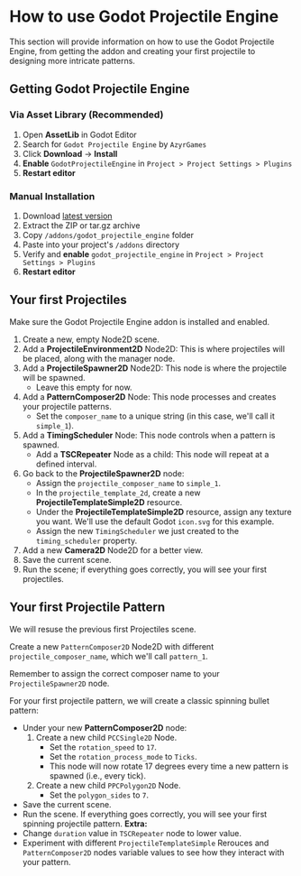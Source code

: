 # How to use Godot Projectile Engine

This section will provide information on how to use the Godot Projectile Engine, from getting the addon and creating your first projectile to designing more intricate patterns.

## Getting Godot Projectile Engine

### Via Asset Library (Recommended)

1. Open **AssetLib** in Godot Editor
2. Search for `Godot Projectile Engine` by `AzyrGames`
3. Click **Download** → **Install**
4. **Enable** `GodotProjectileEngine` in `Project > Project Settings > Plugins`
5. **Restart editor**

### Manual Installation
1. Download [latest version](https://github.com/AzyrGames/GodotProjectileEngine/releases)
2. Extract the ZIP or tar.gz archive
3. Copy `/addons/godot_projectile_engine` folder
4. Paste into your project's `/addons` directory
5. Verify and **enable** `godot_projectile_engine` in `Project > Project Settings > Plugins`
6. **Restart editor**

## Your first Projectiles

Make sure the Godot Projectile Engine addon is installed and enabled.

1.  Create a new, empty Node2D scene.
2.  Add a **ProjectileEnvironment2D** Node2D: This is where projectiles will be placed, along with the manager node.
3.  Add a **ProjectileSpawner2D** Node2D: This node is where the projectile will be spawned.
    -   Leave this empty for now.
4.  Add a **PatternComposer2D** Node: This node processes and creates your projectile patterns.
    -   Set the `composer_name` to a unique string (in this case, we'll call it `simple_1`).
5.  Add a **TimingScheduler** Node: This node controls when a pattern is spawned.
    -   Add a **TSCRepeater** Node as a child: This node will repeat at a defined interval.
6.  Go back to the **ProjectileSpawner2D** node:
    -   Assign the `projectile_composer_name` to `simple_1`.
    -   In the `projectile_template_2d`, create a new **ProjectileTemplateSimple2D** resource.
    -   Under the **ProjectileTemplateSimple2D** resource, assign any texture you want. We'll use the default Godot `icon.svg` for this example.
    -   Assign the new `TimingScheduler` we just created to the `timing_scheduler` property.
7.  Add a new **Camera2D** Node2D for a better view.
8.  Save the current scene.
9.  Run the scene; if everything goes correctly, you will see your first projectiles.

## Your first Projectile Pattern

We will resuse the previous first Projectiles scene.

Create a new `PatternComposer2D` Node2D with different `projectile_composer_name`, which we'll call `pattern_1`. 

Remember to assign the correct composer name to your `ProjectileSpawner2D` node.

For your first projectile pattern, we will create a classic spinning bullet pattern:
-   Under your new **PatternComposer2D** node:
    1.  Create a new child `PCCSingle2D` Node.
        -   Set the `rotation_speed` to `17`.
        -   Set the `rotation_process_mode` to `Ticks`.
        -   This node will now rotate 17 degrees every time a new pattern is spawned (i.e., every tick).
    2.  Create a new child `PPCPolygon2D` Node.
        -   Set the `polygon_sides` to `7`.
-   Save the current scene.
-   Run the scene. If everything goes correctly, you will see your first spinning projectile pattern.
**Extra:**
- Change `duration` value in `TSCRepeater` node to lower value.
- Experiment with different `ProjectileTemplateSimple` Rerouces and `PatternComposer2D` nodes variable values to 
see how they interact with your pattern.


